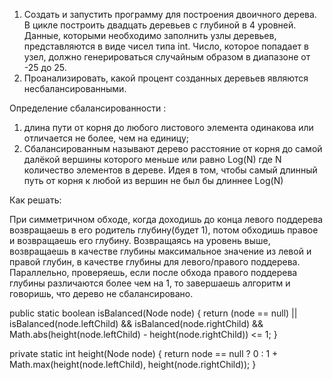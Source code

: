 1. Создать и запустить программу для построения двоичного дерева. В цикле построить двадцать деревьев с глубиной в 4 уровней. Данные, которыми необходимо заполнить узлы деревьев, представляются в виде чисел типа int. Число, которое попадает в узел, должно генерироваться случайным образом в диапазоне от -25 до 25.
2. Проанализировать, какой процент созданных деревьев являются несбалансированными.

Определение сбалансированности :
1. длина пути от корня до любого листового элемента одинакова или отличается не более, чем на единицу;
2. Сбалансированным называют дерево расстояние от корня до самой далёкой вершины которого меньше или равно Log(N) где N количество элементов в дереве. Идея в том, чтобы самый длинный путь от корня к любой из вершин не был бы длиннее Log(N)

Как решать:

При симметричном обходе, когда доходишь до конца левого поддерева возвращаешь в его родитель глубину(будет 1), потом обходишь правое и возвращаешь его глубину. Возвращаясь на уровень выше, возвращаешь в качестве глубины максимальное значение из левой и правой глубин, в качестве глубины для левого/правого поддерева. Параллельно, проверяешь, если после обхода правого поддерева глубины различаются более чем на 1, то завершаешь алгоритм и говоришь, что дерево не сбалансировано.

public static boolean isBalanced(Node node) {
return (node == null) ||
isBalanced(node.leftChild) &&
isBalanced(node.rightChild) &&
Math.abs(height(node.leftChild) - height(node.rightChild)) <= 1;
}

private static int height(Node node) {
return node == null ? 0 : 1 + Math.max(height(node.leftChild), height(node.rightChild));
}
